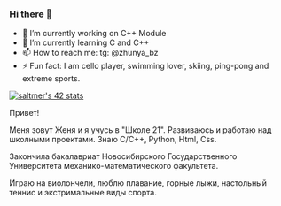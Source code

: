 ### Hi there 👋

- 🔭 I’m currently working on C++ Module
- 🌱 I’m currently learning C and C++
- 📫 How to reach me: tg: @zhunya_bz
- ⚡ Fun fact: I am cello player, swimming lover, skiing, ping-pong and extreme sports.

<!--
**Zhunya-bz/Zhunya-bz** is a ✨ _special_ ✨ repository because its `README.md` (this file) appears on your GitHub profile.

Here are some ideas to get you started:

- 🔭 I’m currently working on ...
- 🌱 I’m currently learning ...
- 👯 I’m looking to collaborate on ...
- 🤔 I’m looking for help with ...
- 💬 Ask me about ...
- 📫 How to reach me: ...
- 😄 Pronouns: ...
- ⚡ Fun fact: ...
-->
[![saltmer's 42 stats](https://badge42.vercel.app/api/v2/cl1mc7bhg006309kzftm5w40f/stats?cursusId=21&coalitionId=102)](https://github.com/JaeSeoKim/badge42)

Привет!

Меня зовут Женя и я учусь в "Школе 21". Развиваюсь и работаю над школными проектами. Знаю С/С++, Python, Html, Css. 

Закончила бакалавриат Новосибирского Государственного Университета механико-математического факультета.

Играю на виолончели, люблю плавание, горные лыжи, настольный теннис и экстримальные виды спорта.

